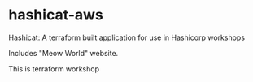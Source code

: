 # hashicat-aws
Hashicat: A terraform built application for use in Hashicorp workshops

Includes "Meow World" website.

This is terraform workshop